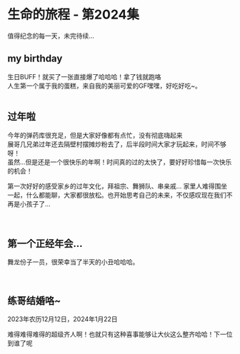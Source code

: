 # 生命的旅程 - 第2024集


值得纪念的每一天，未完待续...

## my birthday

生日BUFF！就买了一张直接爆了哈哈哈！拿了钱就跑咯<br>
人生第一个属于我的蛋糕，来自我的美丽可爱的GF嘿嘿，好吃好吃~。

<div style="display: grid; grid-template-columns: repeat(2, 49%); gap: 5px; justify-content: space-between; align-items: center;">
  <img src="../assets/2024/birthday/3.webp" alt="" />
  <img src="../assets/2024/birthday/2.webp" alt="" />
</div>
<img src="../assets/2024/birthday/1.webp" alt="" />

## 过年啦

今年的弹药库很充足，但是大家好像都有点忙，没有彻底嗨起来<br>
展哥几兄弟过年还去隔壁村摆摊炒粉去了，后半段时间大家才玩起来，时间不够呀！<br>
虽然...但是还是一个很快乐的年啊！时间真的过的太快了，要好好珍惜每一次快乐的机会！

第一次好好的感受家乡的过年文化，拜祖宗、舞狮队、串亲戚... 家里人难得围坐一起，什么都能聊，大家都很放松。也开始思考自己的未来，不仅感叹现在我们不再是小孩子了...

<div style="display: grid; grid-template-columns: repeat(2, 49%); gap: 5px; align-items: center;">
  <img src="../assets/2024/chinesenewyear/2.webp" alt="" />
  <img src="../assets/2024/chinesenewyear/4.webp" alt="" />
  <img src="../assets/2024/chinesenewyear/3.webp" alt="" />
  <img src="../assets/2024/chinesenewyear/5.webp" alt="" />
  <img src="../assets/2024/chinesenewyear/6.webp" alt="" />
  <img src="../assets/2024/chinesenewyear/9.webp" alt="" />
  <img src="../assets/2024/chinesenewyear/7.jpg" alt="" />
  <img src="../assets/2024/chinesenewyear/8.jpg" alt="" />
  <img src="../assets/2024/chinesenewyear/10.jpg" alt="" />
  <img src="../assets/2024/chinesenewyear/11.webp" alt="" />
</div>


## 第一个正经年会...

舞龙份子一员，很荣幸当了半天的小丑哈哈哈。

<img src="../assets/2024/annualmeeting/2.webp" alt="" />
<img src="../assets/2024/annualmeeting/1.webp" alt="" />


## 练哥结婚咯~
2023年农历12月12日，2024年1月22日

难得难得难得的超级齐人啊！也就只有这种喜事能够让大伙这么整齐哈哈！下一位到谁了呢

<div style="display: grid; grid-template-columns: repeat(2, 49%); gap: 5px; align-items: center;">
  <img src="../assets/2024/lian/1.webp" alt="" />
  <img src="../assets/2024/lian/2.webp" alt="" />
  <img src="../assets/2024/lian/3.webp" alt="" />
  <img src="../assets/2024/lian/4.webp" alt="" />
</div>